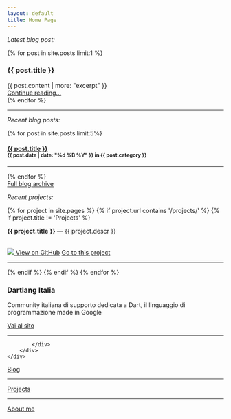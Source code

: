 ```yaml
---
layout: default
title: Home Page
---
```

<div id="desktopHome" class="hidden-phone">
	<div class="">
		<p><em>Latest blog post:</em></p>
		<!-- begin preview -->
		{% for post in site.posts limit:1 %}
		<h3>{{ post.title }}</h3>
			{{ post.content | more: "excerpt" }}
	    <div class="lead"><a href="{{ post.url }}">Continue reading...</a></div>
	    {% endfor %}
	    <hr/>
	    <!-- end preview-->
	    <div class='centered'>
	    	<script type="text/javascript"><!--
			google_ad_client = "ca-pub-2659172953949717";
			/* homepage3 */
			google_ad_slot = "6325600485";
			google_ad_width = 468;
			google_ad_height = 60;
			//-->
			</script>
			<script type="text/javascript"
			src="http://pagead2.googlesyndication.com/pagead/show_ads.js">
			</script>
		</div>
		<div class="row-fluid">
			<div class="span6">
				<p><em>Recent blog posts:</em></p>
				{% for post in site.posts limit:5%}
				<h4><a href='{{post.url}}'>{{ post.title }}</a> <br/><small>{{ post.date | date: "%d %B %Y" }} <span style="color:black">in</span> <b>{{ post.category }}</b></small></h4>
				<hr/>
				{% endfor %}
				<div class="lead centered"><a href="/blog">Full blog archive</a></div>
			</div>
			<div class="span6">
				<p><em>Recent projects:</em></p>
			{% for project in site.pages  %}
			{% if project.url contains '/projects/' %}
			{% if project.title != 'Projects' %}
				<div>
					<p><b>{{ project.title }}</b> — 
					{{ project.descr }}</p>
					<p><br/>
						<a href="{{ project.github }}" class="btn btn-small"><img class="btn-img" src="/img/github.png"/> View on GitHub</a>
						<a href="/projects/{{ project.path }}" class="btn btn-small btn-info "> Go to this project</a>
					</p>
					<hr/>
				</div>
				{% endif %}
				{% endif %}
				{% endfor %}
				<div>
					<h3>Dartlang Italia</h3>
					<p>Community italiana di supporto dedicata a Dart, il linguaggio di programmazione made in Google</p>
					<p> <a href="http://www.dartlang-italia.it" class="btn btn-success">Vai al sito</a> </p>
					<hr/>
				</div>

			</div>
		</div>
	</div>


</div>

<div id="mobileHome" class="hidden-desktop">
	<div class="lead">
		<div class="row"><a href="/blog" class="btn btn-large btn-block">Blog</a>
			<hr/>
		</div>
		<div class="row">
		<a href="/projects" class="btn btn-large btn-block">Projects</a>
		<hr/>
		</div>
		<div class="row">
		<a href="/about" class="btn btn-large btn-block">About me</a>
		</div>
	</div>
</div>